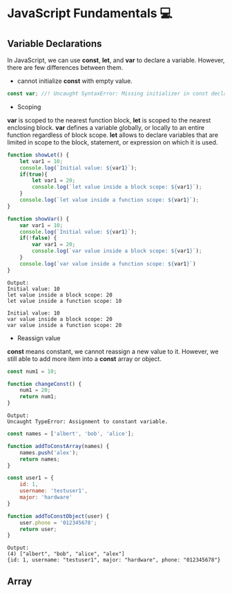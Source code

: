 # JavaScript Fundamentals :computer:

## Variable Declarations
In JavaScript, we can use **const**, **let**, and **var** to declare a variable. However, there are few differences between them.

- cannot initialize **const** with empty value.
```javascript
const var; //! Uncaught SyntaxError: Missing initializer in const declaration
```

- Scoping

**var** is scoped to the nearest function block, **let** is scoped to the nearest enclosing block. **var** defines a variable globally, or locally to an entire function regardless of block scope. **let** allows to declare variables that are limited in scope to the block, statement, or expression on which it is used.
```javascript
function showLet() {
    let var1 = 10;
    console.log(`Initial value: ${var1}`);
    if(true){
        let var1 = 20;
        console.log(`let value inside a block scope: ${var1}`);
    }
    console.log(`let value inside a function scope: ${var1}`);
}

function showVar() {
    var var1 = 10;
    console.log(`Initial value: ${var1}`);
    if(!false) {
        var var1 = 20;
        console.log(`var value inside a block scope: ${var1}`);
    }
    console.log(`var value inside a function scope: ${var1}`)
}
```
```
Output: 
Initial value: 10
let value inside a block scope: 20
let value inside a function scope: 10

Initial value: 10
var value inside a block scope: 20
var value inside a function scope: 20
```
- Reassign value

**const** means constant, we cannot reassign a new value to it. However, we still able to add more item into a **const** array or object.
```javascript
const num1 = 10;

function changeConst() {
    num1 = 20;
    return num1;
}
```
```
Output:
Uncaught TypeError: Assignment to constant variable.
```

```javascript
const names = ['albert', 'bob', 'alice'];

function addToConstArray(names) {
    names.push('alex');
    return names;
}

const user1 = {
    id: 1,
    username: 'testuser1',
    major: 'hardware'
}

function addToConstObject(user) {
    user.phone = '012345678';
    return user;
}
```
```
Output: 
(4) ["albert", "bob", "alice", "alex"]
{id: 1, username: "testuser1", major: "hardware", phone: "012345678"}
```

## Array
